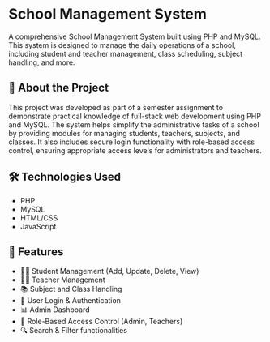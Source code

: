 # School Management System

A comprehensive School Management System built using PHP and MySQL. This system is designed to manage the daily operations of a school, including student and teacher management, class scheduling, subject handling, and more.

## 📖 About the Project

This project was developed as part of a semester assignment to demonstrate practical knowledge of full-stack web development using PHP and MySQL. The system helps simplify the administrative tasks of a school by providing modules for managing students, teachers, subjects, and classes. It also includes secure login functionality with role-based access control, ensuring appropriate access levels for administrators and teachers.

## 🛠️ Technologies Used

- PHP
- MySQL
- HTML/CSS
- JavaScript

## 📌 Features

- 🧑‍🎓 Student Management (Add, Update, Delete, View)
- 👨‍🏫 Teacher Management
- 📚 Subject and Class Handling
- 🔐 User Login & Authentication
- 📊 Admin Dashboard
- 🔁 Role-Based Access Control (Admin, Teachers)
- 🔍 Search & Filter functionalities
